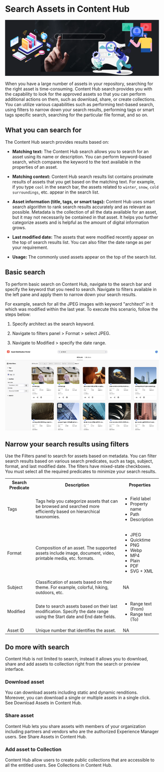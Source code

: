 # Search Assets in Content Hub 

![Share assets banner image](assets/search-assets-banner.png)

When you have a large number of assets in your repository, searching for the right asset is time-consuming. Content Hub search provides you with the capability to look for the approved assets so that you can perform additional actions on them, such as download, share, or create collections. You can utilize various capabilities such as performing text-based search, using filters to narrow down your search results, performing tags or smart tags specific search, searching for the particular file format, and so on.

## What you can search for  

The Content Hub search provides results based on: 

* **Matching text:** The Content Hub search allows you to search for an asset using its name or description. You can perform keyword-based search, which compares the keyword to the text available in the properties of an asset. 

* **Matching context:** Content Hub search results list contains proximate results of assets that you get based on the matching text. For example, if you type `cool` in the search bar, the assets related to `winter`, `snow`, `cold surroundings`, etc. appear in the search list. 

* **Asset information (title, tags, or smart tags):** Content Hub uses smart search algorithm to rank search results accurately and as relevant as possible. Metadata is the collection of all the data available for an asset, but it may not necessarily be contained in that asset. It helps you further categorize assets and is helpful as the amount of digital information grows. 

* **Last modified date:** The assets that were modified recently appear on the top of search results list. You can also filter the date range as per your requirement. 

* **Usage:** The commonly used assets appear on the top of the search list. 

## Basic search 

To perform basic search on Content Hub, navigate to the search bar and specify the keyword that you need to search. Navigate to filters available in the left pane and apply them to narrow down your search results. 

For example, search for all the JPEG images with keyword "architect" in it which was modified within the last year. To execute this scenario, follow the steps below: 

1. Specify architect as the search keyword. 

1. Navigate to filters panel > Format > select JPEG. 

1. Navigate to Modified > specify the date range. 

![Basic search](assets/basic-search.png)

## Narrow your search results using filters 

Use the Filters panel to search for assets based on metadata. You can filter search results based on various search predicates, such as tags, subject, format, and last modified date. The filters have mixed-state checkboxes. You must select all the required predicates to minimize your search results. 

<table>
    <tbody>
     <tr>
      <th><strong>Search Predicate</strong></th>
      <th><strong>Description</strong></th>
      <th><strong>Properties</strong></th>
     </tr>
     <tr>
      <td>Tags</td>
      <td>Tags help you categorize assets that can be browsed and searched more efficiently based on hierarchical taxonomies.</td>
      <td>
        <ul>
            <li>Field label</li>
            <li>Property name</li>
            <li>Path</li>
            <li>Description</li>
        </ul>
      </td>
     </tr>
     <tr>
      <td>Format</td>
      <td>Composition of an asset. The supported assets include image, document, video, printable media, etc. formats.</td>
      <td>
        <ul>
            <li>JPEG</li> 
            <li>Quicktime</li> 
            <li>PNG</li> 
            <li>Webp</li> 
            <li>MP4</li> 
            <li>Plain</li> 
            <li>PDF</li>
            <li>SVG + XML</li>
        </ul>
      </td>
     </tr>
     <tr>
      <td>Subject</td>
      <td>Classification of assets based on their theme. For example, colorful, hiking, outdoors, etc.</td>
      <td>NA</td>
     </tr>
     <tr>
      <td>Modified</td>
      <td>Date to search assets based on their last modification. Specify the date range using the Start date and End date fields.</td>
      <td>
        <ul>
            <li>Range text (From)</li> 
            <li>Range text (To) </li>
        </ul>
      </td>
     </tr>    
     <tr>
      <td>Asset ID</td>
      <td>Unique number that identifies the asset.</td>
      <td>NA</td>
     </tr>  
    </tbody>
   </table>

## Do more with search 

Content Hub is not limited to search, instead it allows you to download, share and add assets to collection right from the search or preview interface. 

### Download asset 

You can download assets including static and dynamic renditions. Moreover, you can download a single or multiple assets in a single click. See Download Assets in Content Hub. 

### Share asset 

Content Hub lets you share assets with members of your organization including partners and vendors who are the authorized Experience Manager users. See Share Assets in Content Hub. 

### Add asset to Collection 

Content Hub allow users to create public collections that are accessible to all the entitled users. See Collections in Content Hub. 
